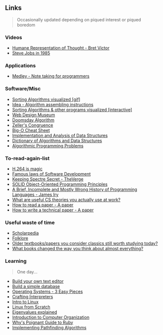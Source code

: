 ## Links
> Occasionally updated depending on piqued interest or piqued boredom

### Videos
- [Humane Representation of Thought - Bret Victor](https://vimeo.com/115154289)
- [Steve Jobs in 1985](https://www.youtube.com/watch?v=2qLuerYx2IA)

### Applications
- [Medley - Note taking for programmers](https://medleytext.net)

### Software/Misc
- [Sorting Algorithms visualized [gif]](https://imgur.com/gallery/voutF)
- [Idea - Algorithm assembling instructions](https://idea-instructions.com)
- [Sorting Algorithms & other programs visualized [interactive]](https://www.cs.usfca.edu/~galles/visualization/Algorithms.html)
- [Web Design Museum](https://www.webdesignmuseum.org)
- [Doomsday Algorithm](http://rudy.ca/doomsday.html)
- [Zeller's Congruence](https://en.m.wikipedia.org/wiki/Zeller%27s_congruence)
- [Big-O Cheat Sheet](http://bigocheatsheet.com)
- [Implementation and Analysis of Data Structures](http://opendatastructures.org)
- [Dictionary of Algorithms and Data Structures](https://xlinux.nist.gov/dads/)
- [Algorithmic Programming Problems](http://www.techiedelight.com)

### To-read-again-list
- [H.264 is magic](https://sidbala.com/h-264-is-magic/)
- [Famous laws of Software Development](https://www.timsommer.be/famous-laws-of-software-development/)
- [Keeping Spectre Secret - TheVerge](https://www.theverge.com/2018/1/11/16878670/meltdown-spectre-disclosure-embargo-google-microsoft-linux)
- [SOLID Object-Oriented Programming Principles](https://medium.com/@trekhleb/solid-principles-around-you-6db2f0e12139)
- [A Brief, Incomplete and Mostly Wrong History of Programming Languages - James Iry](https://james-iry.blogspot.com/2009/05/brief-incomplete-and-mostly-wrong.html)
- [What are useful CS theories you actually use at work?](https://news.ycombinator.com/item?id=17269076)
- [How to read a paper - A paper](http://blizzard.cs.uwaterloo.ca/keshav/home/Papers/data/07/paper-reading.pdf)
- [How to write a technical paper - A paper](https://pdfs.semanticscholar.org/441f/ac7c2020e1c8f0d32adffca697bbb8a198a1.pdf)

### Useful waste of time
- [Scholarpedia](http://www.scholarpedia.org/article/Main_Page)
- [Folklore](http://www.folklore.org/)
- [Older textbooks/papers you consider classics still worth studying today?](https://news.ycombinator.com/item?id=18469649)
- [What books changed the way you think about almost everything?](https://news.ycombinator.com/item?id=19087418)

### Learning
> One day...
- [Build your own text editor](https://viewsourcecode.org/snaptoken/kilo/)
- [Build a simple database](https://cstack.github.io/db_tutorial/)
- [Operating Systems - 3 Easy Pieces](http://pages.cs.wisc.edu/~remzi/OSTEP/)
- [Crafting Interpreters](http://craftinginterpreters.com/contents.html)
- [Intro to Linux](http://www.tldp.org/LDP/intro-linux/html/)
- [Linux from Scratch](http://www.linuxfromscratch.org)
- [Eigenvalues explained](https://intuitive-math.club/linear-algebra/eigenvalues)
- [Introduction to Computer Organization](http://bob.cs.sonoma.edu/IntroCompOrg-x64/book.html)
- [Why's Poignant Guide to Ruby](http://poignant.guide/book/)
- [Implementing Pathfinding Algorithms](https://www.redblobgames.com/pathfinding/a-star/implementation.html#cpp-dijkstra)
